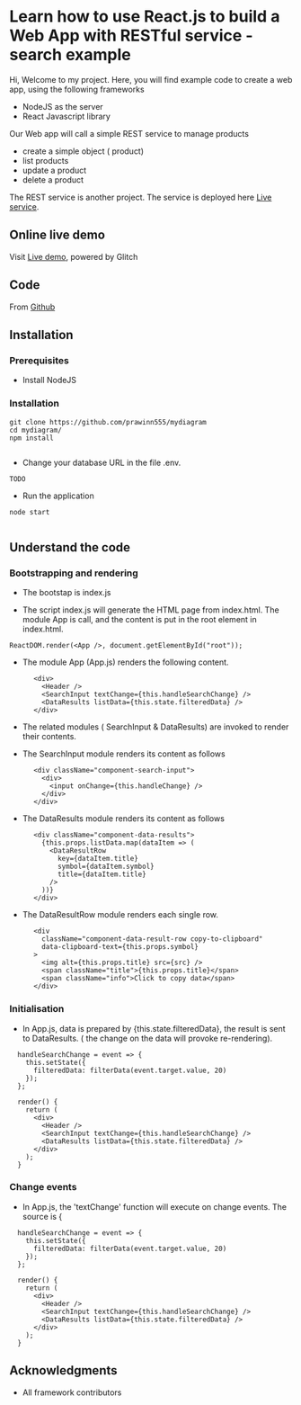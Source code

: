 # Learn how to use React.js to build a Web App with RESTful service - search example

Hi, Welcome to my project.
Here, you will find example code to create a web app, using the following frameworks

* NodeJS as the server
* React Javascript library


Our Web app will call a simple REST service to manage products

* create a simple object ( product)
* list products
* update a product
* delete a product

The REST service is another project.  The service is deployed here 
 [Live service](https://nreactdemo-search.glitch.me/).
 



## Online live demo

Visit [Live demo](https://reactdemo-search.glitch.me/), powered by Glitch

## Code

From [Github](https://github.com/prawinn555/mydiagram)


## Installation


### Prerequisites

* Install NodeJS

### Installation


```
git clone https://github.com/prawinn555/mydiagram
cd mydiagram/
npm install
 
```

* Change your database URL in the file .env. 


```
TODO

```

* Run the application

```
node start
 
```


## Understand the code


### Bootstrapping and rendering

* The bootstap is index.js

* The script index.js will generate the HTML page from index.html.
The module App is call, and the content is put in the root element in index.html.

```
ReactDOM.render(<App />, document.getElementById("root"));
```
* The module App (App.js) renders the following content.

```
      <div>
        <Header />
        <SearchInput textChange={this.handleSearchChange} />
        <DataResults listData={this.state.filteredData} />
      </div>
```

* The related modules ( SearchInput & DataResults) are invoked to render their contents.


* The SearchInput module renders its content as follows 

```
      <div className="component-search-input">
        <div>
          <input onChange={this.handleChange} />
        </div>
      </div>
```


* The DataResults module renders its content as follows 

```
      <div className="component-data-results">
        {this.props.listData.map(dataItem => (
          <DataResultRow
            key={dataItem.title}
            symbol={dataItem.symbol}
            title={dataItem.title}
          />
        ))}
      </div>
```


* The DataResultRow module renders each single row.

```
      <div
        className="component-data-result-row copy-to-clipboard"
        data-clipboard-text={this.props.symbol}
      >
        <img alt={this.props.title} src={src} />
        <span className="title">{this.props.title}</span>
        <span className="info">Click to copy data</span>
      </div>
```



### Initialisation


* In App.js, data is prepared by {this.state.filteredData}, 
the result is sent to DataResults.
( the change on the data will provoke re-rendering).




```
  handleSearchChange = event => {
    this.setState({
      filteredData: filterData(event.target.value, 20)
    });
  };

  render() {
    return (
      <div>
        <Header />
        <SearchInput textChange={this.handleSearchChange} />
        <DataResults listData={this.state.filteredData} />
      </div>
    );
  }
```



### Change events



* In App.js, the 'textChange' function will execute on change events. The source is {


```
  handleSearchChange = event => {
    this.setState({
      filteredData: filterData(event.target.value, 20)
    });
  };

  render() {
    return (
      <div>
        <Header />
        <SearchInput textChange={this.handleSearchChange} />
        <DataResults listData={this.state.filteredData} />
      </div>
    );
  }
```




## Acknowledgments

* All framework contributors

